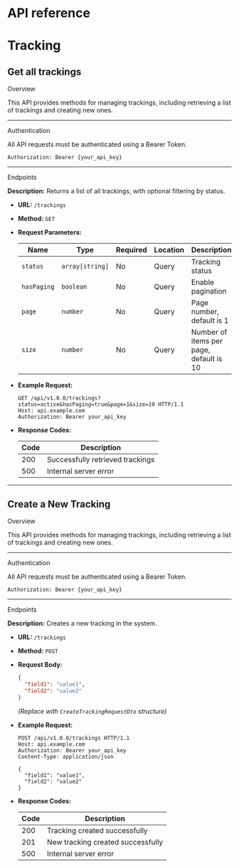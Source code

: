 # API reference

<!-- [swagger](http://petstore.swagger.io/v2/swagger.json) -->
<!-- [swagger](http://localhost:8081/api/swagger/json) -->




# Tracking

## Get all trackings

Overview

This API provides methods for managing trackings, including retrieving a list of trackings and creating new ones.

---

Authentication

All API requests must be authenticated using a Bearer Token.
```http
Authorization: Bearer {your_api_key}
```

---

Endpoints

**Description:** Returns a list of all trackings, with optional filtering by status.

- **URL:** `/trackings`
- **Method:** `GET`
- **Request Parameters:**

  | Name       | Type     | Required | Location | Description                  |
  |-----------|---------|---------|--------|--------------------------------|
  | `status`  | `array[string]` | No   | Query  | Tracking status |
  | `hasPaging` | `boolean` | No | Query | Enable pagination |
  | `page`    | `number` | No   | Query  | Page number, default is 1 |
  | `size`    | `number` | No   | Query  | Number of items per page, default is 10 |

- **Example Request:**
  ```http
  GET /api/v1.0.0/trackings?status=active&hasPaging=true&page=1&size=10 HTTP/1.1
  Host: api.example.com
  Authorization: Bearer your_api_key
  ```

- **Response Codes:**

  | Code | Description                         |
  |----|-------------------------------|
  | 200 | Successfully retrieved trackings |
  | 500 | Internal server error |

---

## Create a New Tracking

Overview

This API provides methods for managing trackings, including retrieving a list of trackings and creating new ones.

---

Authentication

All API requests must be authenticated using a Bearer Token.
```http
Authorization: Bearer {your_api_key}
```

---

Endpoints

**Description:** Creates a new tracking in the system.

- **URL:** `/trackings`
- **Method:** `POST`
- **Request Body:**
  ```json
  {
    "field1": "value1",
    "field2": "value2"
  }
  ```
  *(Replace with `CreateTrackingRequestDto` structure)*

- **Example Request:**
  ```http
  POST /api/v1.0.0/trackings HTTP/1.1
  Host: api.example.com
  Authorization: Bearer your_api_key
  Content-Type: application/json

  {
    "field1": "value1",
    "field2": "value2"
  }
  ```

- **Response Codes:**

  | Code | Description                           |
  |----|---------------------------------|
  | 200 | Tracking created successfully |
  | 201 | New tracking created successfully |
  | 500 | Internal server error             |
